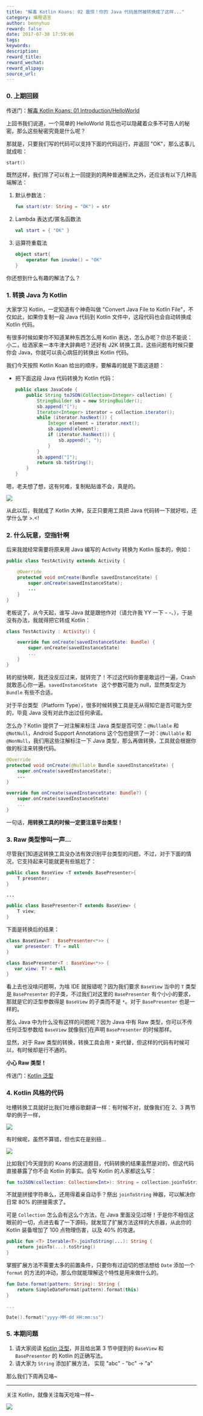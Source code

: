 ```yaml
---
title: "解毒 Kotlin Koans: 02 震惊！你的 Java 代码居然被转换成了这样..."
category: 编程语言
author: bennyhuo
reward: false
date: 2017-07-30 17:59:06
tags:
keywords:
description:
reward_title:
reward_wechat:
reward_alipay:
source_url:
---
```


### 0. 上期回顾

传送门：[解毒 Kotlin Koans: 01 Introduction/HelloWorld](https://blog.kotliner.cn/2017/07/23/KotlinKoans-01-Introduction-HelloWorld/)

上回书我们说道，一个简单的 HelloWorld 背后也可以隐藏着众多不可告人的秘密。那么这些秘密究竟是什么呢？

那就是，只要我们写的代码可以支持下面的代码运行，并返回 "OK"，那么这事儿就成啦：

```kotlin
start()
```

既然这样，我们除了可以有上一回提到的两种普通解法之外，还应该有以下几种高端解法：

1. 默认参数法：

	```kotlin
	fun start(str: String = "OK") = str
	```

2. Lambda 表达式/匿名函数法
	
	```kotlin
	val start = { "OK" }
	```


3. 运算符重载法

	```kotlin
	object start{
        operator fun invoke() = "OK"
	}
	```

你还想到什么有趣的解法了么？

### 1. 转换 Java 为 Kotlin

大家学习 Kotlin，一定知道有个神奇叫做 "Convert Java File to Kotlin File"，不仅如此，如果你复制一段 Java 代码到 Kotlin 文件中，这段代码也会自动转换成 Kotlin 代码。

有很多时候如果你不知道某种东西怎么用 Kotlin 表达，怎么办呢？你总不能说：小二，给洒家来一本牛津大辞典吧？还好有 J2K 转换工具，这些问题有时候只要你会 Java，你就可以丧心病狂的转换出 Kotlin 代码。

我们今天按照 Kotlin Koan 给出的顺序，要解毒的就是下面这道题：

* 把下面这段 Java 代码转换为 Kotlin 代码：

	```java
	public class JavaCode {
	    public String toJSON(Collection<Integer> collection) {
	        StringBuilder sb = new StringBuilder();
	        sb.append("[");
	        Iterator<Integer> iterator = collection.iterator();
	        while (iterator.hasNext()) {
	            Integer element = iterator.next();
	            sb.append(element);
	            if (iterator.hasNext()) {
	                sb.append(", ");
	            }
	        }
	        sb.append("]");
	        return sb.toString();
	    }
	}
	```

嗯，老夫想了想，这有何难，复制粘贴谁不会，真是的。

![](http://kotlinblog-1251218094.costj.myqcloud.com/80f29e08-11ff-4c47-a6d1-6c4a4ae08ae8/assets/2017.07.30/convert-code.gif)

从此以后，我就成了 Kotlin 大神，反正只要用工具把 Java 代码转一下就好啦，还学什么学 >.<!

### 2. 什么玩意，空指针啊

后来我就经常需要将原来用 Java 编写的 Activity 转换为 Kotlin 版本的，例如：

```java
public class TestActivity extends Activity {

    @Override
    protected void onCreate(Bundle savedInstanceState) {
        super.onCreate(savedInstanceState);
        ...       
    }
}
```

老板说了，从今天起，谁写 Java 就是跟他作对（请允许我 YY 一下 - -、），于是没有办法，我就得把它转成 Kotlin：

```kotlin
class TestActivity : Activity() {

    override fun onCreate(savedInstanceState: Bundle) {
        super.onCreate(savedInstanceState)
		...
    }
}
```

转的挺快啊，我还没反应过来，就转完了！不过这代码你要是敢运行一遍，Crash 就敢恶心你一遍。`savedInstanceState `  这个参数可能为 null，显然类型定为 `Bundle` 有些不合适。

对于平台类型（Platform Type），很多时候转换工具是无从得知它是否可能为空的，毕竟 Java 没有对此作出过任何承诺。

怎么办？Kotlin 提供了一对注解来标注 Java 类型是否可空：`@Nullable` 和 `@NotNull`，Android Support Annotations 这个包也提供了一对：`@Nullable` 和 `@NonNull`，我们用这些注解标注一下 Java 类型，那么再做转换，工具就会根据你做的标注来转换代码。

```java
@Override
protected void onCreate(@Nullable Bundle savedInstanceState) {
    super.onCreate(savedInstanceState);
    ...
}
```

```kotlin
override fun onCreate(savedInstanceState: Bundle?) {
    super.onCreate(savedInstanceState)
	...
}
```

一句话，**用转换工具的时候一定要注意平台类型！**

### 3. Raw 类型惨叫一声...

尽管我们知道这转换工具没办法有效识别平台类型的问题，不过，对于下面的情况，它支持起来可能就更有些尴尬了：

```java
public class BaseView <T extends BasePresenter>{
    T presenter;
}

...

public class BasePresenter<T extends BaseView> {
    T view;
}
```

下面是转换后的结果：

```kotlin
class BaseView<T : BasePresenter<*>> {
   var presenter: T? = null
}

class BasePresenter<T : BaseView<*>> {
   var view: T? = null
}
```

看上去也没啥问题啊，为啥 IDE 就报错呢？因为我们要求 `BaseView` 当中的 `T` 类型是 `BasePresenter` 的子类，不过我们对这里的 `BasePresenter` 有个小小的要求，那就是它的泛型参数得是 `BaseView` 的子类而不是 `*`。对于 `BasePresenter` 也是一样的。

那么 Java 中为什么没有这样的问题呢？因为 Java 中有 Raw 类型，你可以不传任何泛型参数给 `BaseView` 就像我们在声明 `BasePresenter` 的时候那样。

显然，对于 Raw 类型的转换，转换工具会用 `*` 来代替，但这样的代码有时候可以，有时候却是行不通的。

**小心 Raw 类型！**

传送门：[Kotlin 泛型](https://blog.kotliner.cn/2017/06/26/kotlin-generics/)

### 4. Kotlin 风格的代码

吐槽转换工具就好比我们吐槽谷歌翻译一样：有时候不对，就像我们在 2、3 两节举的例子一样，

![](http://kotlinblog-1251218094.costj.myqcloud.com/80f29e08-11ff-4c47-a6d1-6c4a4ae08ae8/assets/2017.07.30/lookingforah.png)

有时候呢，虽然不算错，但也实在是别扭...

![](http://kotlinblog-1251218094.costj.myqcloud.com/80f29e08-11ff-4c47-a6d1-6c4a4ae08ae8/assets/2017.07.30/pullthecalf.png)

比如我们今天提到的 Koans 的这道题目，代码转换的结果虽然是对的，但这代码直接暴露了你不会 Kotlin 的事实。会写 Kotlin 的人家都这么写：

```kotlin
fun toJSON(collection: Collection<Int>): String = collection.joinToString(separator = ", ", prefix = "[", postfix = "]")
```

不就是拼接字符串么，还用得着亲自动手？祭出 `joinToString` 神器，可以解决你日常 80% 的拼接需求了。

可是 `Collection` 怎么会有这么个方法，在 Java 里面没见过呀！于是你不相信这眼前的一切，点进去看了一下源码，就发现了扩展方法这样的大杀器，从此你的 Kotlin 装备增加了 100 点物理伤害，以及 40% 的攻速。

```kotlin
public fun <T> Iterable<T>.joinToString(...): String {
    return joinTo(...).toString()
}
```

掌握扩展方法不需要太多的前置条件，只要你有过迫切的想法想给 `Date` 添加一个 `format` 的方法的冲动，那么你就能理解这个特性是用来做什么的。

```kotlin
fun Date.format(pattern: String): String {
    return SimpleDateFormat(pattern).format(this)
}

...

Date().format("yyyy-MM-dd HH:mm:ss")
```

### 5. 本期问题

1. 请大家阅读 [Kotlin 泛型](https://blog.kotliner.cn/2017/06/26/kotlin-generics/)，并且给出第 3 节中提到的 `BaseView` 和 `BasePresenter` 的 Kotlin 的正确写法。
2. 请大家为 `String` 添加扩展方法， 实现 "abc" - "bc" -> "a"
 
那么我们下周再见咯~

---

关注 Kotlin，就像关注每天吃啥一样~

![](http://kotlinblog-1251218094.costj.myqcloud.com/80f29e08-11ff-4c47-a6d1-6c4a4ae08ae8/arts/Kotlin.jpg)
